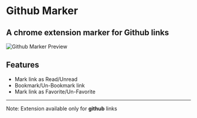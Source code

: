 # Github Marker

## **A chrome extension marker for Github links**

![Github Marker Preview](github-marker-preview.gif)

## Features

- Mark link as Read/Unread
- Bookmark/Un-Bookmark link
- Mark link as Favorite/Un-Favorite

---

Note: Extension available only for **github** links
